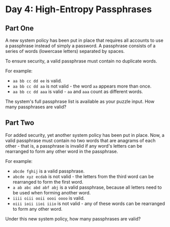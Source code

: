 # Day 4: High-Entropy Passphrases

## Part One

A new system policy has been put in place that requires all accounts to use a passphrase instead of simply a password. A passphrase consists of a series of words (lowercase letters) separated by spaces.

To ensure security, a valid passphrase must contain no duplicate words.

For example:

- ```aa bb cc dd ee``` is valid.
- ```aa bb cc dd aa``` is not valid - the word ```aa``` appears more than once.
- ```aa bb cc dd aaa``` is valid - ```aa``` and ```aaa``` count as different words.

The system's full passphrase list is available as your puzzle input. How many passphrases are valid?


## Part Two

For added security, yet another system policy has been put in place. Now, a valid passphrase must contain no two words that are anagrams of each other - that is, a passphrase is invalid if any word's letters can be rearranged to form any other word in the passphrase.

For example:

- ```abcde fghij``` is a valid passphrase.
- ```abcde xyz ecdab``` is not valid - the letters from the third word can be rearranged to form the first word.
- ```a ab abc abd abf abj``` is a valid passphrase, because all letters need to be used when forming another word.
- ```iiii oiii ooii oooi oooo``` is valid.
- ```oiii ioii iioi iiio``` is not valid - any of these words can be rearranged to form any other word.

Under this new system policy, how many passphrases are valid?
